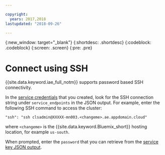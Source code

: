 ```yaml
---

copyright:
  years: 2017,2018
lastupdated: "2018-09-26"

---
```


<!-- Attribute definitions -->
{:new_window: target="_blank"}
{:shortdesc: .shortdesc}
{:codeblock: .codeblock}
{:screen: .screen}
{:pre: .pre}


# Connect using SSH

{{site.data.keyword.iae_full_notm}} supports password based SSH connectivity.

In the [service credentials](./Retrieve-service-credentials-and-service-end-points.html) that you created, look for the SSH connection string under `service_endpoints` in the JSON output. For example, enter the following SSH command to access the cluster:

```
"ssh": "ssh clsadmin@XXXXX-mn003.<changeme>.ae.appdomain.cloud"
```
where `<changeme>` is the {{site.data.keyword.Bluemix_short}} hosting location, for example `us-south`.

When prompted, enter the `password` that you can retrieve  from the [service key JSON output](./Retrieve-service-credentials-and-service-end-points.html).
